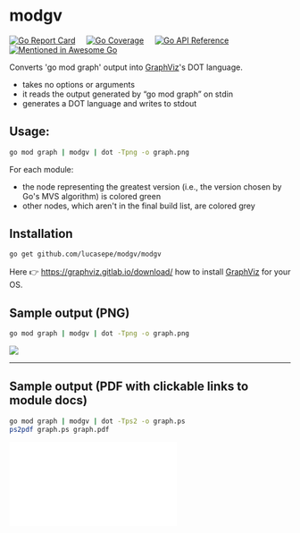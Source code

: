 # modgv

[![Go Report Card](https://goreportcard.com/badge/github.com/lucasepe/modgv)](https://goreportcard.com/report/github.com/lucasepe/modgv) &nbsp;&nbsp;&nbsp; [![Go Coverage](https://gocover.io/_badge/github.com/lucasepe/modgv?nocache=modgv)](https://gocover.io/_badge/github.com/lucasepe/modgv?nocache=modgv) &nbsp;&nbsp;&nbsp; [![Go API Reference](https://img.shields.io/badge/go-docs-blue.svg?style=flat)](https://pkg.go.dev/github.com/lucasepe/modgv?tab=doc) &nbsp;&nbsp;&nbsp; [![Mentioned in Awesome Go](https://awesome.re/mentioned-badge-flat.svg)](https://github.com/avelino/awesome-go#package-management)

Converts 'go mod graph' output into [GraphViz](https://graphviz.gitlab.io/download/)'s DOT language.

- takes no options or arguments
- it reads the output generated by “go mod graph” on stdin
- generates a DOT language and writes to stdout

## Usage:

```bash
go mod graph | modgv | dot -Tpng -o graph.png
```

For each module:
- the node representing the greatest version (i.e., the version chosen by Go's MVS algorithm) is colored green
- other nodes, which aren't in the final build list, are colored grey

## Installation

```bash
go get github.com/lucasepe/modgv/modgv
```

Here 👉 https://graphviz.gitlab.io/download/ how to install [GraphViz](https://graphviz.gitlab.io/download/) for your OS.

## Sample output (PNG)

```bash
go mod graph | modgv | dot -Tpng -o graph.png
```

![](./graph.png)

---

## Sample output (PDF with clickable links to module docs)

```bash
go mod graph | modgv | dot -Tps2 -o graph.ps
ps2pdf graph.ps graph.pdf
```

![View generated PDF](./graph.pdf)

